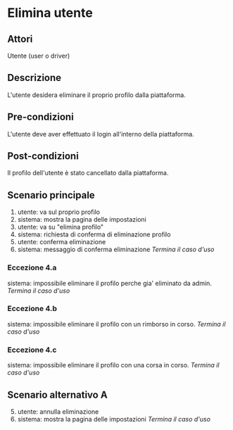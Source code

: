 # Elimina utente

## Attori
Utente (user o driver) 

## Descrizione
L'utente desidera eliminare il proprio profilo dalla piattaforma.

## Pre-condizioni
L'utente deve aver effettuato il login all'interno della piattaforma.

## Post-condizioni
Il profilo dell'utente è stato cancellato dalla piattaforma.


## Scenario principale
1) utente: va sul proprio profilo
2) sistema: mostra la pagina delle impostazioni
3) utente: va su "elimina profilo"
4) sistema: richiesta di conferma di eliminazione profilo
5) utente: conferma eliminazione
6) sistema: messaggio di conferma eliminazione
*Termina il caso d'uso*

### Eccezione 4.a
sistema: impossibile eliminare il profilo perche gia' eliminato da admin.
*Termina il caso d'uso*

### Eccezione 4.b
sistema: impossibile eliminare il profilo con un rimborso in corso.
*Termina il caso d'uso*

### Eccezione 4.c
sistema: impossibile eliminare il profilo con una corsa in corso.
*Termina il caso d'uso*


## Scenario alternativo A
5) utente: annulla eliminazione
6) sistema: mostra la pagina delle impostazioni
*Termina il caso d'uso*
